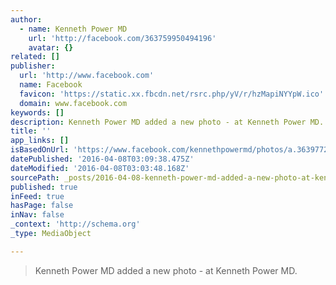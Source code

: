 ```yaml
---
author:
  - name: Kenneth Power MD
    url: 'http://facebook.com/363759950494196'
    avatar: {}
related: []
publisher:
  url: 'http://www.facebook.com'
  name: Facebook
  favicon: 'https://static.xx.fbcdn.net/rsrc.php/yV/r/hzMapiNYYpW.ico'
  domain: www.facebook.com
keywords: []
description: Kenneth Power MD added a new photo - at Kenneth Power MD.
title: ''
app_links: []
isBasedOnUrl: 'https://www.facebook.com/kennethpowermd/photos/a.363977287139129.1073741827.363759950494196/363977277139130/?type=3'
datePublished: '2016-04-08T03:09:38.475Z'
dateModified: '2016-04-08T03:03:48.168Z'
sourcePath: _posts/2016-04-08-kenneth-power-md-added-a-new-photo-at-kenneth-power-md.md
published: true
inFeed: true
hasPage: false
inNav: false
_context: 'http://schema.org'
_type: MediaObject

---
```

> Kenneth Power MD added a new photo - at Kenneth Power MD.